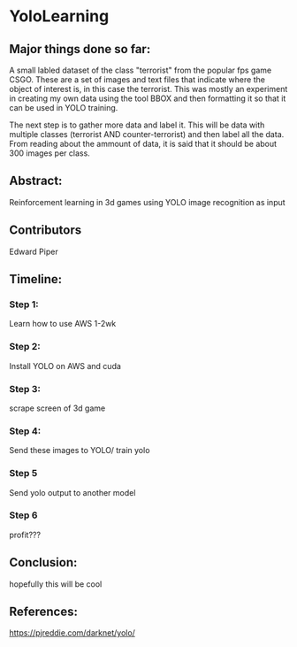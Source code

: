 # YoloLearning

## Major things done so far:

A small labled dataset of the class "terrorist" from the popular fps game CSGO. These are a set of images and text files that indicate where the object of interest is, in this case the terrorist. This was mostly an experiment in creating my own data using the tool BBOX and then formatting it so that it can be used in YOLO training.

The next step is to gather more data and label it. This will be data with multiple classes (terrorist AND counter-terrorist) and then label all the data. From reading about the ammount of data, it is said that it should be about 300 images per class.


## Abstract:
Reinforcement learning in 3d games using YOLO image recognition as input
## Contributors
Edward Piper
## Timeline:
### Step 1:
Learn how to use AWS 1-2wk
### Step 2:
Install YOLO on AWS and cuda
### Step 3:
scrape screen of 3d game
### Step 4:
Send these images to YOLO/ train yolo
### Step 5 
Send yolo output to another model
### Step 6
profit???
## Conclusion:
hopefully this will be cool
## References:
https://pjreddie.com/darknet/yolo/
